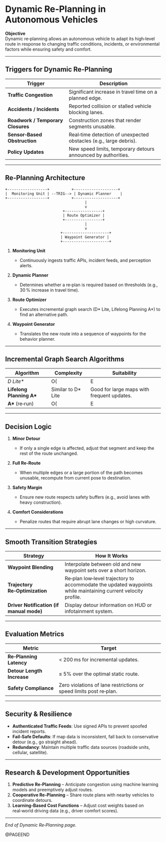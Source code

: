# Dynamic Re‑Planning in Autonomous Vehicles  

**Objective**  
Dynamic re‑planning allows an autonomous vehicle to adapt its high‑level route in response to changing traffic conditions, incidents, or environmental factors while ensuring safety and comfort.

---

## Triggers for Dynamic Re‑Planning

| Trigger | Description |
|---|---|
| **Traffic Congestion** | Significant increase in travel time on a planned edge. |
| **Accidents / Incidents** | Reported collision or stalled vehicle blocking lanes. |
| **Roadwork / Temporary Closures** | Construction zones that render segments unusable. |
| **Sensor‑Based Obstruction** | Real‑time detection of unexpected obstacles (e.g., large debris). |
| **Policy Updates** | New speed limits, temporary detours announced by authorities. |

---

## Re‑Planning Architecture

```
+------------------+          +--------------------+
|  Monitoring Unit | --TRIG--> | Dynamic Planner    |
+------------------+          +--------------------+
                                    |
                                    v
                          +-----------------+
                          | Route Optimizer |
                          +-----------------+
                                    |
                                    v
                         +---------------------+
                         | Waypoint Generator |
                         +---------------------+
```

1. **Monitoring Unit**  
   * Continuously ingests traffic APIs, incident feeds, and perception alerts.  

2. **Dynamic Planner**  
   * Determines whether a re‑plan is required based on thresholds (e.g., 30 % increase in travel time).  

3. **Route Optimizer**  
   * Executes incremental graph search (D* Lite, Lifelong Planning A\*) to find an alternative path.  

4. **Waypoint Generator**  
   * Translates the new route into a sequence of waypoints for the behavior planner.

---

## Incremental Graph Search Algorithms

| Algorithm | Complexity | Suitability |
|---|---|---|
| **D* Lite** | O(|E| log |V|) per update | Handles small local changes efficiently. |
| **Lifelong Planning A\*** | Similar to D* Lite | Good for large maps with frequent updates. |
| **A\*** (re‑run) | O(|E| log |V|) | Simpler but less efficient for incremental changes. |

---

## Decision Logic

1. **Minor Detour**  
   * If only a single edge is affected, adjust that segment and keep the rest of the route unchanged.

2. **Full Re‑Route**  
   * When multiple edges or a large portion of the path becomes unusable, recompute from current pose to destination.

3. **Safety Margin**  
   * Ensure new route respects safety buffers (e.g., avoid lanes with heavy construction).

4. **Comfort Considerations**  
   * Penalize routes that require abrupt lane changes or high curvature.

---

## Smooth Transition Strategies

| Strategy | How It Works |
|---|---|
| **Waypoint Blending** | Interpolate between old and new waypoint sets over a short horizon. |
| **Trajectory Re‑Optimization** | Re‑plan low‑level trajectory to accommodate the updated waypoints while maintaining current velocity profile. |
| **Driver Notification (if manual mode)** | Display detour information on HUD or infotainment system. |

---

## Evaluation Metrics

| Metric | Target |
|---|---|
| **Re‑Planning Latency** | < 200 ms for incremental updates. |
| **Detour Length Increase** | ≤ 5% over the optimal static route. |
| **Safety Compliance** | Zero violations of lane restrictions or speed limits post re‑plan. |

---

## Security & Resilience

- **Authenticated Traffic Feeds**: Use signed APIs to prevent spoofed incident reports.  
- **Fail‑Safe Defaults**: If map data is inconsistent, fall back to conservative detour (e.g., go straight ahead).  
- **Redundancy**: Maintain multiple traffic data sources (roadside units, cellular, satellite).

---

## Research & Development Opportunities

1. **Predictive Re‑Planning** – Anticipate congestion using machine learning models and preemptively adjust routes.  
2. **Cooperative Re‑Planning** – Share route plans with nearby vehicles to coordinate detours.  
3. **Learning‑Based Cost Functions** – Adjust cost weights based on real‑world driving data (e.g., driver comfort scores).

---

*End of Dynamic Re‑Planning page.*  

@PAGEEND
